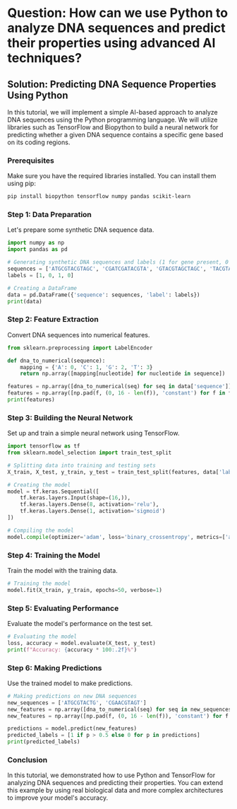 # Question: How can we use Python to analyze DNA sequences and predict their properties using advanced AI techniques?

## Solution: Predicting DNA Sequence Properties Using Python

In this tutorial, we will implement a simple AI-based approach to analyze DNA sequences using the Python programming language. We will utilize libraries such as TensorFlow and Biopython to build a neural network for predicting whether a given DNA sequence contains a specific gene based on its coding regions.

### Prerequisites

Make sure you have the required libraries installed. You can install them using pip:

```bash
pip install biopython tensorflow numpy pandas scikit-learn
```

### Step 1: Data Preparation

Let's prepare some synthetic DNA sequence data.

```python
import numpy as np
import pandas as pd

# Generating synthetic DNA sequences and labels (1 for gene present, 0 for gene absent)
sequences = ['ATGCGTACGTAGC', 'CGATCGATACGTA', 'GTACGTAGCTAGC', 'TACGTAGCTAGCA']
labels = [1, 0, 1, 0]

# Creating a DataFrame
data = pd.DataFrame({'sequence': sequences, 'label': labels})
print(data)
```

### Step 2: Feature Extraction

Convert DNA sequences into numerical features.

```python
from sklearn.preprocessing import LabelEncoder

def dna_to_numerical(sequence):
    mapping = {'A': 0, 'C': 1, 'G': 2, 'T': 3}
    return np.array([mapping[nucleotide] for nucleotide in sequence])

features = np.array([dna_to_numerical(seq) for seq in data['sequence']])
features = np.array([np.pad(f, (0, 16 - len(f)), 'constant') for f in features])  # Padding sequences
print(features)
```

### Step 3: Building the Neural Network

Set up and train a simple neural network using TensorFlow.

```python
import tensorflow as tf
from sklearn.model_selection import train_test_split

# Splitting data into training and testing sets
X_train, X_test, y_train, y_test = train_test_split(features, data['label'], test_size=0.2, random_state=42)

# Creating the model
model = tf.keras.Sequential([
    tf.keras.layers.Input(shape=(16,)),
    tf.keras.layers.Dense(8, activation='relu'),
    tf.keras.layers.Dense(1, activation='sigmoid')
])

# Compiling the model
model.compile(optimizer='adam', loss='binary_crossentropy', metrics=['accuracy'])
```

### Step 4: Training the Model

Train the model with the training data.

```python
# Training the model
model.fit(X_train, y_train, epochs=50, verbose=1)
```

### Step 5: Evaluating Performance

Evaluate the model's performance on the test set.

```python
# Evaluating the model
loss, accuracy = model.evaluate(X_test, y_test)
print(f"Accuracy: {accuracy * 100:.2f}%")
```

### Step 6: Making Predictions

Use the trained model to make predictions.

```python
# Making predictions on new DNA sequences
new_sequences = ['ATGCGTACTG', 'CGAACGTAGT']
new_features = np.array([dna_to_numerical(seq) for seq in new_sequences])
new_features = np.array([np.pad(f, (0, 16 - len(f)), 'constant') for f in new_features])

predictions = model.predict(new_features)
predicted_labels = [1 if p > 0.5 else 0 for p in predictions]
print(predicted_labels)
```

### Conclusion

In this tutorial, we demonstrated how to use Python and TensorFlow for analyzing DNA sequences and predicting their properties. You can extend this example by using real biological data and more complex architectures to improve your model's accuracy.